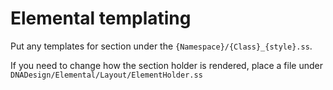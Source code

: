 # Elemental templating

Put any templates for section under the `{Namespace}/{Class}_{style}.ss`.

If you need to change how the section holder is rendered, place
a file under `DNADesign/Elemental/Layout/ElementHolder.ss` 
